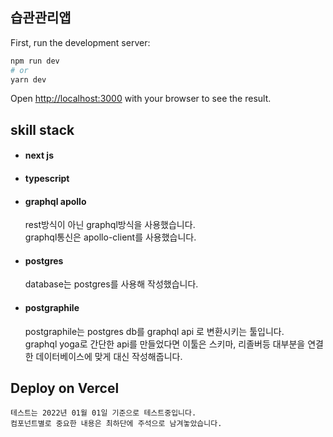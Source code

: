 ## 습관관리앱

First, run the development server:

```bash
npm run dev
# or
yarn dev
```

Open [http://localhost:3000](http://localhost:3000) with your browser to see the result.

## skill stack
+ #### next js

+ #### typescript

+ #### graphql apollo
    rest방식이 아닌 graphql방식을 사용했습니다.  
    graphql통신은 apollo-client를 사용했습니다.  
+ #### postgres
    database는 postgres를 사용해 작성했습니다.  
+ #### postgraphile
    postgraphile는 postgres db를 graphql api 로 변환시키는 툴입니다.  
    graphql yoga로 간단한 api를 만들었다면 이툴은
    스키마, 리졸버등 대부분을 연결한 데이터베이스에 맞게 대신 작성해줍니다.


## Deploy on Vercel
    테스트는 2022년 01월 01일 기준으로 테스트중입니다.  
    컴포넌트별로 중요한 내용은 최하단에 주석으로 남겨놓았습니다.


